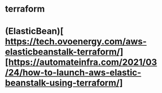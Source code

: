 # terraform

# (ElasticBean)[ https://tech.ovoenergy.com/aws-elasticbeanstalk-terraform/][https://automateinfra.com/2021/03/24/how-to-launch-aws-elastic-beanstalk-using-terraform/]
